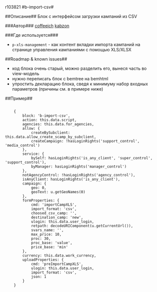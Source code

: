 r103821
#b-import-csv#

##Описание##
Блок с интерфейсом загрузки кампаний из CSV

###Автор### 
[coffeeich](https://staff.yandex-team.ru/coffeeich)
[kabzon](https://staff.yandex-team.ru/kabzon)

###Где используется###

* `p-xls-management` - как контент вкладки импорта кампаний на странице управления кампаниями с помощью XLS/XLSX

##Roadmap & known issues##

* код блока очень старый, можно разделить его, вынеся часть во view-модель
* нужно переписать блок с bemtree на bemhtml
* упростить декларацию блока, сведя к минимуму набор входных параметров (причины см. в примере ниже)

##Пример##

```

    {
        block: 'b-import-csv',
        action: this.data.script,
        agencies: this.data.for_agencies,
        allow: {
            createBySubclient: this.data.allow_create_scamp_by_subclient,
            createCampaign: !hasLoginRights('support_control', 'media_control')
        },
        service: {
            bySelf: hasLoginRights('is_any_client', 'super_control', 'support_control'),
            byManager: hasLoginRights('manager_control')
        },
        notAgencyControl: !hasLoginRights('agency_control'),
        isAnyClient: hasLoginRights('is_any_client'),
        campaign: {
            geo: 0,
            geoText: u.getGeoNames(0)
        },
        formProperties: {
            cmd: 'importCampXLS',
            import_format: 'csv',
            choosed_csv_camp: '',
            destination_camp: 'new',
            ulogin: this.data.user_login,
            retpath: decodeURIComponent(u.getCurrentUrl()),
            svars_name: '',
            max_price: 10,
            proc: 30,
            proc_base: 'value',
            price_base: 'min'
        },
        currency: this.data.work_currency,
        uploadProperties: {
            cmd: 'preImportCampXLS',
            ulogin: this.data.user_login,
            import_format: 'csv',
            json: 1
        }
    }
```

